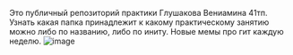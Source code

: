 Это публичный репозиторий практики Глушакова Вениамина 41тп. Узнать какая папка принадлежит к какому практическому занятию можно либо по названию, либо по иниту.
Новые мемы про гит каждую неделю.
![image](https://github.com/user-attachments/assets/ab7db01a-6280-4ead-976d-0b7894f8e126)
